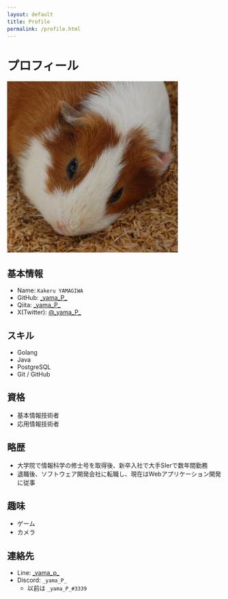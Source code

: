 ```yaml
---
layout: default
title: Profile
permalink: /profile.html
---
```


# プロフィール

![profile](assets/images/common/profile.jpg)

## 基本情報
- Name: `Kakeru YAMAGIWA`
- GitHub: [\_yama\_P\_](https://github.com/kkryama)
- Qiita: [\_yama\_P\_](https://qiita.com/_yama_P_)
- X(Twitter): [@\_yama\_P\_](https://twitter.com/_yama_P_)

## スキル
- Golang
- Java
- PostgreSQL
- Git / GitHub

## 資格
- 基本情報技術者
- 応用情報技術者

## 略歴
- 大学院で情報科学の修士号を取得後、新卒入社で大手SIerで数年間勤務
- 退職後、ソフトウェア開発会社に転職し、現在はWebアプリケーション開発に従事

## 趣味
- ゲーム
- カメラ

## 連絡先
- Line: [\_yama\_p\_](https://line.me/ti/p/e8Np_Ew3jC)
- Discord: `_yama_P_`
    - 以前は `_yama_P_#3339`


